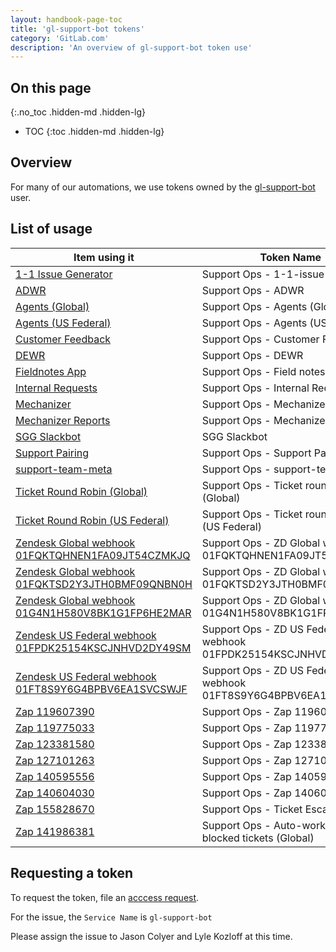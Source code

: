 ```yaml
---
layout: handbook-page-toc
title: 'gl-support-bot tokens'
category: 'GitLab.com'
description: 'An overview of gl-support-bot token use'
---
```


## On this page
{:.no_toc .hidden-md .hidden-lg}

- TOC
{:toc .hidden-md .hidden-lg}

## Overview

For many of our automations, we use tokens owned by the
[gl-support-bot](https://gitlab.com/gl-support-bot) user.

## List of usage

| Item using it | Token Name |
|---------------|------------|
| [1-1 Issue Generator](https://ops.gitlab.net/gitlab-com/support/1-1-issue-generator) | Support Ops - 1-1-issue-generator |
| [ADWR](https://ops.gitlab.net/gitlab-com/support/adwr) | Support Ops - ADWR |
| [Agents (Global)](https://ops.gitlab.net/gitlab-com/support/zendesk-global/agents) | Support Ops - Agents (Global) |
| [Agents (US Federal)](https://ops.gitlab.net/gitlab-com/support/zendesk-us-federal/agent-signatures) | Support Ops - Agents (US Federal) |
| [Customer Feedback](https://gitlab.com/gitlab-com/support/feedback) | Support Ops - Customer Feedback |
| [DEWR](https://gitlab.com/gitlab-com/support/toolbox/dewr) | Support Ops - DEWR |
| [Fieldnotes App](https://gitlab.com/gitlab-com/support/support-ops/zendesk-global/zendesk-apps/fieldnotes-app) | Support Ops - Field notes app |
| [Internal Requests](https://gitlab.com/gitlab-com/support/internal-requests) | Support Ops - Internal Requests |
| [Mechanizer](https://gitlab.com/gitlab-com/support/toolbox/mechanizer) | Support Ops - Mechanizer |
| [Mechanizer Reports](https://gitlab.com/gitlab-com/support/toolbox/mechanizer-reports) | Support Ops - Mechanizer Reports |
| [SGG Slackbot](https://ops.gitlab.net/gitlab-com/support/other-software/sgg-slackbot) | SGG Slackbot |
| [Support Pairing](https://gitlab.com/gitlab-com/support/support-pairing) | Support Ops - Support Pairing |
| [support-team-meta](https://gitlab.com/gitlab-com/support/support-team-meta) | Support Ops - support-team-meta |
| [Ticket Round Robin (Global)](https://ops.gitlab.net/gitlab-com/support/zendesk-global/ticket-round-robin) | Support Ops - Ticket round robin (Global) |
| [Ticket Round Robin (US Federal)](https://ops.gitlab.net/gitlab-com/support/zendesk-us-federal/ticket-round-robin) | Support Ops - Ticket round robin (US Federal) |
| [Zendesk Global webhook 01FQKTQHNEN1FA09JT54CZMKJQ](https://gitlab.zendesk.com/admin/apps-integrations/webhooks/webhooks/01FQKTQHNEN1FA09JT54CZMKJQ/details) | Support Ops - ZD Global webhook 01FQKTQHNEN1FA09JT54CZMKJQ |
| [Zendesk Global webhook 01FQKTSD2Y3JTH0BMF09QNBN0H](https://gitlab.zendesk.com/admin/apps-integrations/webhooks/webhooks/01FQKTSD2Y3JTH0BMF09QNBN0H/details) | Support Ops - ZD Global webhook 01FQKTSD2Y3JTH0BMF09QNBN0H |
| [Zendesk Global webhook 01G4N1H580V8BK1G1FP6HE2MAR](https://gitlab.zendesk.com/admin/apps-integrations/webhooks/webhooks/01G4N1H580V8BK1G1FP6HE2MAR/details) | Support Ops - ZD Global webhook 01G4N1H580V8BK1G1FP6HE2MAR |
| [Zendesk US Federal webhook 01FPDK25154KSCJNHVD2DY49SM](https://gitlab-federal-support.zendesk.com/admin/apps-integrations/webhooks/webhooks/01FPDK25154KSCJNHVD2DY49SM/details) | Support Ops - ZD US Federal webhook 01FPDK25154KSCJNHVD2DY49SM |
| [Zendesk US Federal webhook 01FT8S9Y6G4BPBV6EA1SVCSWJF](https://gitlab-federal-support.zendesk.com/admin/apps-integrations/webhooks/webhooks/01FT8S9Y6G4BPBV6EA1SVCSWJF/details) | Support Ops - ZD US Federal webhook 01FT8S9Y6G4BPBV6EA1SVCSWJF |
| [Zap 119607390](https://zapier.com/editor/119607390/published) | Support Ops - Zap 119607390 |
| [Zap 119775033](https://zapier.com/editor/119775033/published) | Support Ops - Zap 119775033 |
| [Zap 123381580](https://zapier.com/editor/123381580/published) | Support Ops - Zap 123381580 |
| [Zap 127101263](https://zapier.com/editor/127101263/published) | Support Ops - Zap 127101263 |
| [Zap 140595556](https://zapier.com/editor/140595556/published) | Support Ops - Zap 140595556 |
| [Zap 140604030](https://zapier.com/editor/140604030/published) | Support Ops - Zap 140604030 |
| [Zap 155828670](https://zapier.com/editor/155828670/published) | Support Ops - Ticket Escalations |
| [Zap 141986381](https://zapier.com/editor/141986381/published) | Support Ops - Auto-work account blocked tickets (Global) |

## Requesting a token

To request the token, file an
[acccess request](https://gitlab.com/gitlab-com/team-member-epics/access-requests/-/issues/new?issuable_template=API_Token_Request).

For the issue, the `Service Name` is `gl-support-bot`

Please assign the issue to Jason Colyer and Lyle Kozloff at this time.
